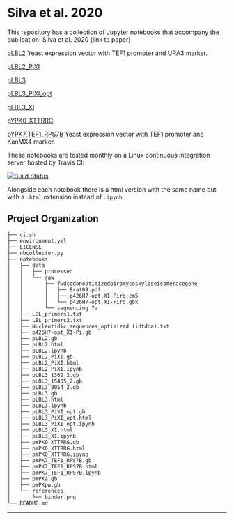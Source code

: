 # Silva et al. 2020

This repository has a collection of Jupyter notebooks that accompany the publication:  Silva et al. 2020 (link to paper)

[pLBL2](notebooks/pLBL2.ipynb) Yeast expression vector with TEF1 promoter and URA3 marker.

[pLBL2_PiXI](notebooks/pLBL2_PiXI.ipynb)

[pLBL3](notebooks/pLBL3.ipynb)

[pLBL3_PiXI_opt](notebooks/pLBL3_PiXI_opt.ipynb)

[pLBL3_XI](notebooks/pLBL3_XI.ipynb)

[pYPK0_XTTRRG](notebooks/pYPK0_XTTRRG.ipynb)

[pYPK7_TEF1_RPS7B](notebooks/pYPK7_TEF1_RPS7B.ipynb) Yeast expression vector with TEF1 promoter and KanMX4 marker.

These notebooks are tested monthly on a Linux continuous integration server hosted by Travis CI:

[![Build Status](https://travis-ci.org/BjornFJohansson/JupyterRunTest.svg?branch=master)](https://travis-ci.org/BjornFJohansson/JupyterRunTest)

Alongside each notebook there is a html version with the same name but with a `.html` extension instead of `.ipynb`.


Project Organization
--------------------------

    ├── ci.sh
    ├── environment.yml
    ├── LICENSE
    ├── nbcollector.py
    ├── notebooks
    │   ├── data
    │   │   ├── processed
    │   │   └── raw
    │   │       ├── fwdcodonoptimizedpiromycesxyloseisomerasegene
    │   │       │   ├── Brat09.pdf
    │   │       │   ├── p426H7-opt.XI-Piro.cm5
    │   │       │   └── p426H7-opt.XI-Piro.gbk
    │   │       └── sequencing 7a
    │   ├── LBL_primers1.txt
    │   ├── LBL_primers2.txt
    │   ├── Nucleotidic_sequences_optimized (idtdna).txt
    │   ├── p426H7-opt_XI-Pi.gb
    │   ├── pLBL2.gb
    │   ├── pLBL2.html
    │   ├── pLBL2.ipynb
    │   ├── pLBL2_PiXI.gb
    │   ├── pLBL2_PiXI.html
    │   ├── pLBL2_PiXI.ipynb
    │   ├── pLBL3_1362_2.gb
    │   ├── pLBL3_15405_2.gb
    │   ├── pLBL3_8054_2.gb
    │   ├── pLBL3.gb
    │   ├── pLBL3.html
    │   ├── pLBL3.ipynb
    │   ├── pLBL3_PiXI_opt.gb
    │   ├── pLBL3_PiXI_opt.html
    │   ├── pLBL3_PiXI_opt.ipynb
    │   ├── pLBL3_XI.html
    │   ├── pLBL3_XI.ipynb
    │   ├── pYPK0_XTTRRG.gb
    │   ├── pYPK0_XTTRRG.html
    │   ├── pYPK0_XTTRRG.ipynb
    │   ├── pYPK7_TEF1_RPS7B.gb
    │   ├── pYPK7_TEF1_RPS7B.html
    │   ├── pYPK7_TEF1_RPS7B.ipynb
    │   ├── pYPKa.gb
    │   ├── pYPKpw.gb
    │   └── references
    │       └── binder.png
    └── README.md


--------------------------

